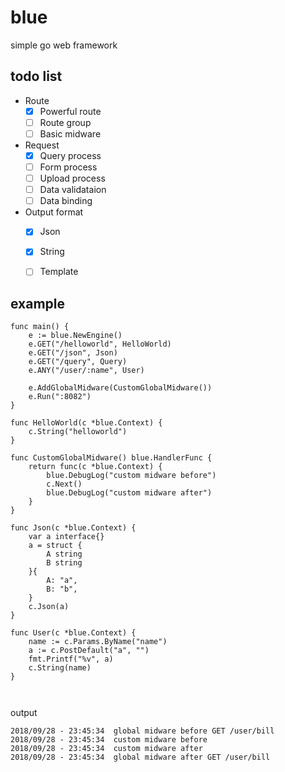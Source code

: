 # blue
simple go web framework

## todo list

* Route
    - [x] Powerful route
    - [ ] Route group
    - [ ] Basic midware
* Request
    - [x] Query process
    - [ ] Form process
    - [ ] Upload process
    - [ ] Data validataion
    - [ ] Data binding
* Output format
    - [x] Json
    - [x] String
    - [ ] Template



## example 
```
func main() {
	e := blue.NewEngine()
	e.GET("/helloworld", HelloWorld)
	e.GET("/json", Json)
	e.GET("/query", Query)
	e.ANY("/user/:name", User)

	e.AddGlobalMidware(CustomGlobalMidware())
	e.Run(":8082")
}

func HelloWorld(c *blue.Context) {
	c.String("helloworld")
}

func CustomGlobalMidware() blue.HandlerFunc {
	return func(c *blue.Context) {
		blue.DebugLog("custom midware before")
		c.Next()
		blue.DebugLog("custom midware after")
	}
}

func Json(c *blue.Context) {
	var a interface{}
	a = struct {
		A string
		B string
	}{
		A: "a",
		B: "b",
	}
	c.Json(a)
}

func User(c *blue.Context) {
	name := c.Params.ByName("name")
	a := c.PostDefault("a", "")
	fmt.Printf("%v", a)
	c.String(name)
}



```

output

    2018/09/28 - 23:45:34  global midware before GET /user/bill
    2018/09/28 - 23:45:34  custom midware before
    2018/09/28 - 23:45:34  custom midware after
    2018/09/28 - 23:45:34  global midware after GET /user/bill